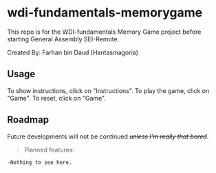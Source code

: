 # wdi-fundamentals-memorygame
This repo is for the WDI-fundamentals Memory Game project before starting General Assembly SEI-Remote.

Created By: Farhan bin Daud (Hantasmagoria)

## Usage

To show instructions, click on "Instructions".
To play the game, click on "Game".
To reset, click on "Game".

## Roadmap
Future developments will not be continued *~~unless I'm really that bored~~*.

>Planned features:
```bash
-Nothing to see here.
```
